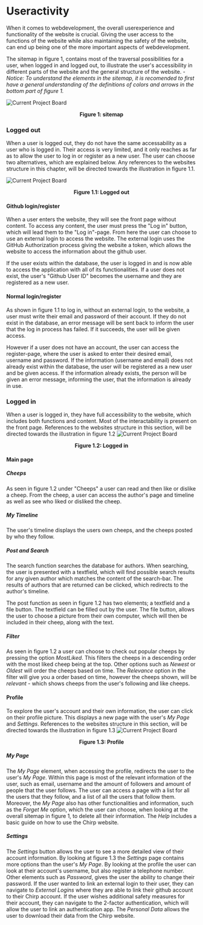 <!-- % Illustrate typical scenarios of a user journey through your Chirp! application. That is, start illustrating the first page that is presented to a non-authorized user, illustrate what a non-authorized user can do with your Chirp! application, and finally illustrate what a user can do after authentication.

% Make sure that the illustrations are in line with the actual behavior of your application. -->

# Useractivity 
When it comes to webdevelopment, the overall userexperience and functionality of the website is crucial. Giving the user access to the functions of the website while also maintaining the safety of the website, can end up being one of the more important aspects of webdevelopment.

The sitemap in figure 1, contains most of the traversal possibilities for a user, when logged in and logged out, to illustrate the user's accessibility in different parts of the website and the general structure of the website. 
*- Notice: To understand the elements in the sitemap, it is recomended to first have a general understanding of the definitions of colors and arrows in the bottom part of figure 1.*

![Current Project Board](../../diagrams/Decision_tree.png)
<p style="text-align: center;">
    <b>Figure 1: sitemap</b>
</p>



### Logged out
When a user is logged out, they do not have the same accessability as a user who is logged in. Their access is very limited, and it only reaches as far as to allow the user to log in or register as a new user. The user can choose two alternatives, which are explained below. Any references to the websites structure in this chapter, will be directed towards the illustration in figure 1.1.

![Current Project Board](../../diagrams/Decision_tree_1.1.png)
<p style="text-align: center;">
    <b>Figure 1.1: Logged out</b>
</p>

#### Github login/register
When a user enters the website, they will see the front page without content. To access any content, the user must press the "Log in" button, which will lead them to the "Log in"-page. From here the user can choose to use an external login to access the website. The external login uses the GitHub Authorization process giving the website a token, which allows the website to access the information about the github user. 

If the user exists within the database, the user is logged in and is now able to access the application with all of its functionalities. If a user does not exist, the user's "Github User ID" becomes the username and they are registered as a new user.

#### Normal login/register
As shown in figure 1.1 to log in, without an external login, to the website, a user must write their email and password of their account. If they do not exist in the database, an error message will be sent back to inform the user that the log in process has failed. If it succeeds, the user will be given access.

However if a user does not have an account, the user can access the register-page, where the user is asked to enter their desired email, username and password. If the information (username and email) does not already exist within the database, the user will be registered as a new user and be given access. If the information already exists, the person will be given an error message, informing the user, that the information is already in use.

### Logged in
When a user is logged in, they have full accessibility to the website, which includes both functions and content. Most of the interactability is present on the front page. References to the websites structure in this section, will be directed towards the illustration in figure 1.2
![Current Project Board](../../diagrams/Decision_tree_1.2.png)
<p style="text-align: center;">
    <b>Figure 1.2: Logged in</b>
</p>

#### Main page
##### Cheeps
As seen in figure 1.2 under "Cheeps" a user can read and then like or dislike a cheep.
From the cheep, a user can access the author's page and timeline as well as see who liked or disliked the cheep.
##### My Timeline
The user's timeline displays the users own cheeps, and the cheeps posted by who they follow.
##### Post and Search
The search function searches the database for authors. When searching, the user is presented with a textfield, which will find possible search results for any given author which matches the content of the search-bar. The results of authors that are returned can be clicked, which redirects to the author's timeline. 

The post function as seen in figure 1.2 has two elements; a textfield and a file button. The textfield can be filled out by the user. The file button, allows the user to choose a picture from their own computer, which will then be included in their cheep, along with the text.

##### Filter
As seen in figure 1.2 a user can choose to check out popular cheeps by pressing the option *MostLiked*. This filters the cheeps in a descending order with the most liked cheep being at the top. Other options such as *Newest* or *Oldest* will order the cheeps based on time. The *Relevance* option in the filter will give you a order based on time, however the cheeps shown, will be *relevant* - which shows cheeps from the user's following and like cheeps.

#### Profile
To explore the user's account and their own information, the user can click on their profile picture. This displays a new page with the user's *My Page* and *Settings*. References to the websites structure in this section, will be directed towards the illustration in figure 1.3
![Current Project Board](../../diagrams/Decision_tree_1.3.png)
<p style="text-align: center;">
    <b>Figure 1.3: Profile</b>
</p>

##### My Page
The *My Page* element, when accessing the profile, redirects the user to the user's *My Page*. Within this page is most of the relevant information of the user, such as email, username and the amount of followers and amount of people that the user follows. The user can access a page with a list for all the users that they follow, and a list of all the users that follow them. Moreover, the *My Page* also has other functionalities and information, such as the *Forget Me* option, which the user can choose, when looking at the overall sitemap in figure 1, to delete all their information. The *Help* includes a basic guide on how to use the Chirp website.
 
##### Settings
The *Settings* button allows the user to see a more detailed view of their account information.
By looking at figure 1.3 the *Settings* page contains more options than the user's *My Page*.
By looking at the profile the user can look at their account's username, but also register a telephone number. Other elements such as *Password*, gives the user the ability to change their password. 
If the user wanted to link an external login to their user, they can navigate to *External Logins* where they are able to link their github account to their Chirp account.
If the user wishes additional safety measures for their account, they can navigate to the 2-factor authentication, which will allow the user to link an authentication app.
The *Personal Data* allows the user to download their data from the Chirp website.

